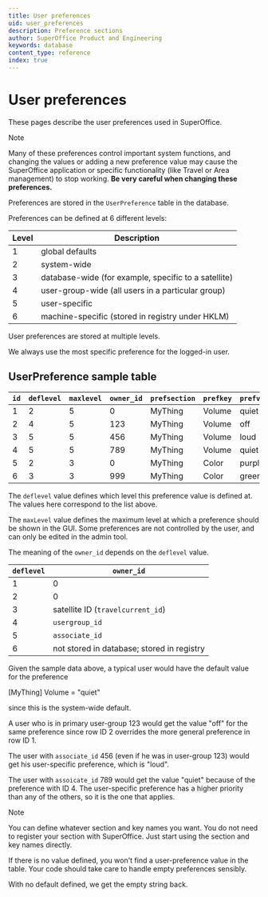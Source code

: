 ```yaml
---
title: User preferences
uid: user_preferences
description: Preference sections
author: SuperOffice Product and Engineering
keywords: database
content_type: reference
index: true
---
```


# User preferences

These pages describe the user preferences used in SuperOffice.

> [!NOTE]
> Many of these preferences control important system functions, and changing the values or adding a new preference value may cause the SuperOffice application or specific functionality (like Travel or Area management) to stop working. **Be very careful when changing these preferences.**

Preferences are stored in the `UserPreference` table in the database.

Preferences can be defined at 6 different levels:

| Level | Description |
|---|---|
| 1 | global defaults |
| 2 | system-wide |
| 3 | database-wide (for example, specific to a satellite) |
| 4 | user-group-wide (all users in a particular group) |
| 5 | user-specific |
| 6 | machine-specific (stored in registry under HKLM) |

User preferences are stored at multiple levels.

We always use the most specific preference for the logged-in user.

## UserPreference sample table

| `id` | `deflevel` | `maxlevel` | `owner_id` | `prefsection` | `prefkey` | `prefvalue` |
|---|---|---|---|---|---|---|
| 1 | 2 | 5 | 0   | MyThing | Volume | quiet  |
| 2 | 4 | 5 | 123 | MyThing | Volume | off    |
| 3 | 5 | 5 | 456 | MyThing | Volume | loud   |
| 4 | 5 | 5 | 789 | MyThing | Volume | quiet  |
| 5 | 2 | 3 | 0   | MyThing | Color  | purple |
| 6 | 3 | 3 | 999 | MyThing | Color  | green  |

The `deflevel` value defines which level this preference value is defined at. The values here correspond to the list above.

The `maxLevel` value defines the maximum level at which a preference should be shown in the GUI. Some preferences are not controlled by the user, and can only be edited in the admin tool.

The meaning of the `owner_id` depends on the `deflevel` value.

| `deflevel` | `owner_id` |
|---|---|
| 1 | 0 |
| 2 | 0 |
| 3 | satellite ID (`travelcurrent_id`) |
| 4 | `usergroup_id` |
| 5 | `associate_id` |
| 6 | not stored in database; stored in registry |

Given the sample data above, a typical user would have the default value for the preference

\[MyThing\] Volume = "quiet"

since this is the system-wide default.

A user who is in primary user-group 123 would get the value "off" for the same preference since row ID 2 overrides the more general preference in row ID 1.

The user with `associate_id` 456 (even if he was in user-group 123) would get his user-specific preference, which is "loud".

The user with `assoicate_id` 789 would get the value "quiet" because of the preference with ID 4. The user-specific preference has a higher priority than any of the others, so it is the one that applies.

> [!NOTE]
> You can define whatever section and key names you want. You do not need to register your section with SuperOffice. Just start using the section and key names directly.
>
> If there is no value defined, you won't find a user-preference value in the table. Your code should take care to handle empty preferences sensibly.

With no default defined, we get the empty string back.
